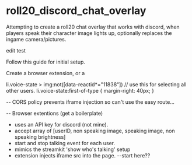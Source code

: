 # roll20_discord_chat_overlay
Attempting to create a roll20 chat overlay that works with discord, when players speak their character image lights up, optionally replaces the ingame camera/pictures.

edit test

Follow this guide for initial setup.

Create a browser extension, or a 

li.voice-state > img:not([data-reactid*="11838"]) // use this for selecting all other users.
li.voice-state:first-of-type {
    margin-right: 40px;
}


-- CORS policy prevents iframe injection so can't use the easy route...

-- Browser extentions (get a boilerplate)
- uses an API key for discord (not mine).
- accept array of [userID, non speaking image, speaking image, non speaking brightness]
- start and stop talking event for each user.
- mimics the streamkit 'show who's talking' setup
- extension injects iframe src into the page. --start here??